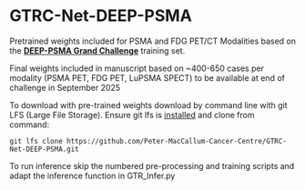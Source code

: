 # GTRC-Net-DEEP-PSMA
Pretrained weights included for PSMA and FDG PET/CT Modalities based on the <b>[DEEP-PSMA Grand Challenge](https://deep-psma.grand-challenge.org/)</b> training set.

Final weights included in manuscript based on ~400-650 cases per modality (PSMA PET, FDG PET, LuPSMA SPECT) to be available at end of challenge in September 2025


To download with pre-trained weights download by command line with git LFS (Large File Storage). Ensure git lfs is [installed](https://docs.github.com/en/repositories/working-with-files/managing-large-files/installing-git-large-file-storage) and clone from command:
```
git lfs clone https://github.com/Peter-MacCallum-Cancer-Centre/GTRC-Net-DEEP-PSMA.git
```


To run inference skip the numbered pre-processing and training scripts and adapt the inference function in GTR_Infer.py
